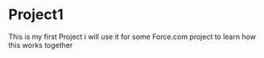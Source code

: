 # Project1

This is my first Project 
i will use it for some Force.com project to learn how this works together
